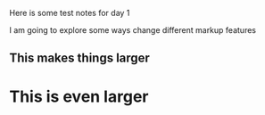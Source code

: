 Here is some test notes for day 1

I am going to explore some ways change different markup features

## This makes things larger

# This is even larger

